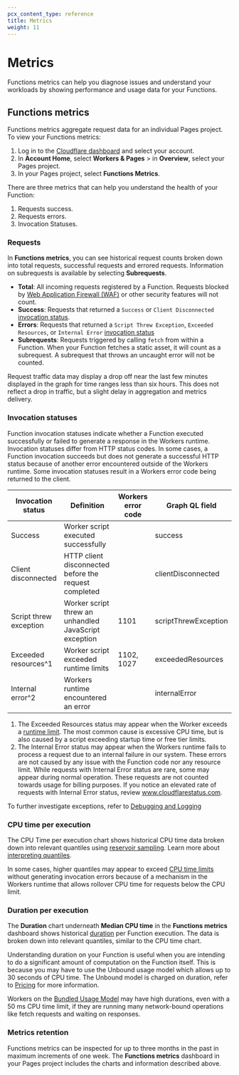 ```yaml
---
pcx_content_type: reference
title: Metrics
weight: 11
---
```


# Metrics

Functions metrics can help you diagnose issues and understand your workloads by showing performance and usage data for your Functions.

## Functions metrics

Functions metrics aggregate request data for an individual Pages project. To view your Functions metrics:

1. Log in to the [Cloudflare dashboard](https://dash.cloudflare.com) and select your account.
2. In **Account Home**, select **Workers & Pages** > in **Overview**, select your Pages project.
3. In your Pages project, select **Functions Metrics**.

There are three metrics that can help you understand the health of your Function: 

1. Requests success.
2. Requests errors.
3. Invocation Statuses.

### Requests

In **Functions metrics**, you can see historical request counts broken down into total requests, successful requests and errored requests. Information on subrequests is available by selecting **Subrequests**.

* **Total**: All incoming requests registered by a Function. Requests blocked by [Web Application Firewall (WAF)](https://www.cloudflare.com/waf/) or other security features will not count.
* **Success**: Requests that returned a `Success` or `Client Disconnected` [invocation status](#invocation-statuses). 
* **Errors**: Requests that returned a `Script Threw Exception`, `Exceeded Resources`, or `Internal Error` [invocation status](#invocation-statuses)
* **Subrequests**: Requests triggered by calling `fetch` from within a Function. When your Function fetches a static asset, it will count as a subrequest. A subrequest that throws an uncaught error will not be counted.

Request traffic data may display a drop off near the last few minutes displayed in the graph for time ranges less than six hours. This does not reflect a drop in traffic, but a slight delay in aggregation and metrics delivery.

### Invocation statuses

Function invocation statuses indicate whether a Function executed successfully or failed to generate a response in the Workers runtime. Invocation statuses differ from HTTP status codes. In some cases, a Function invocation succeeds but does not generate a successful HTTP status because of another error encountered outside of the Workers runtime. Some invocation statuses result in a Workers error code being returned to the client.

| Invocation status | Definition | Workers error code | Graph QL field | 
| --- | --- | --- | --- | 
| Success | Worker script executed successfully | | success | 
| Client disconnected | HTTP client disconnected before the request completed | | clientDisconnected |
| Script threw exception | Worker script threw an unhandled JavaScript exception | 1101 | scriptThrewException |
| Exceeded resources^1 | Worker script exceeded runtime limits | 1102, 1027 | exceededResources | 
| Internal error^2 | Workers runtime encountered an error | | internalError | 

1. The Exceeded Resources status may appear when the Worker exceeds a [runtime limit](/workers/platform/limits/#request-limits). The most common cause is excessive CPU time, but is also caused by a script exceeding startup time or free tier limits.
2. The Internal Error status may appear when the Workers runtime fails to process a request due to an internal failure in our system. These errors are not caused by any issue with the Function code nor any resource limit. While requests with Internal Error status are rare, some may appear during normal operation. These requests are not counted towards usage for billing purposes. If you notice an elevated rate of requests with Internal Error status, review www.cloudflarestatus.com.

To further investigate exceptions, refer to [Debugging and Logging](/pages/functions/debugging-and-logging)

### CPU time per execution

The CPU Time per execution chart shows historical CPU time data broken down into relevant quantiles using [reservoir sampling](https://en.wikipedia.org/wiki/Reservoir_sampling).  Learn more about [interpreting quantiles](https://www.statisticshowto.com/quantile-definition-find-easy-steps/). 

In some cases, higher quantiles may appear to exceed [CPU time limits](/workers/platform/limits/#cpu-time) without generating invocation errors because of a mechanism in the Workers runtime that allows rollover CPU time for requests below the CPU limit.

### Duration per execution

The **Duration** chart underneath **Median CPU time** in the **Functions metrics** dashboard shows historical [duration](/workers/platform/limits/#duration) per Function execution. The data is broken down into relevant quantiles, similar to the CPU time chart. 

Understanding duration on your Function is useful when you are intending to do a significant amount of computation on the Function itself. This is because you may have to use the Unbound usage model which allows up to 30 seconds of CPU time. The Unbound model is charged on duration, refer to [Pricing](/workers/platform/pricing/#workers) for more information. 

Workers on the [Bundled Usage Model](/workers/platform/pricing/#workers) may have high durations, even with a 50 ms CPU time limit, if they are running many network-bound operations like fetch requests and waiting on responses.

### Metrics retention

Functions metrics can be inspected for up to three months in the past in maximum increments of one week. The **Functions metrics** dashboard in your Pages project includes the charts and information described above.